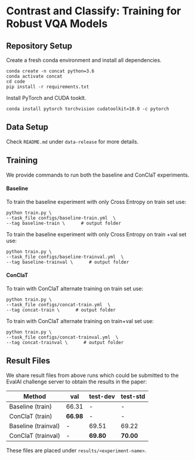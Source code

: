 Contrast and Classify: Training for Robust VQA Models
===================================================

## Repository Setup

Create a fresh conda environment and install all dependencies.

```text
conda create -n concat python=3.6
conda activate concat
cd code
pip install -r requirements.txt
```

Install PyTorch and CUDA tooklt.
```
conda install pytorch torchvision cudatoolkit=10.0 -c pytorch
```

## Data Setup
Check `README.md` under `data-release` for more details.  

## Training
We provide commands to run both the baseline and ConClaT experiments.

#### Baseline

To train the baseline experiment with only Cross Entropy on train set use:
```
python train.py \
--task_file configs/baseline-train.yml  \
--tag baseline-train \      # output folder
```
To train the baseline experiment with only Cross Entropy on train +val set use:
```
python train.py \
--task_file configs/baseline-trainval.yml  \
--tag baseline-trainval \      # output folder
```

#### ConClaT
To train with ConClaT alternate training on train set use:
```
python train.py \
--task_file configs/concat-train.yml  \
--tag concat-train \      # output folder
```
To train with ConClaT alternate training on train+val set use:
```
python train.py \
--task_file configs/concat-trainval.yml  \
--tag concat-trainval \      # output folder
```

## Result Files
We share result files from above runs which could be submitted to the EvalAI challenge server to obtain the results in the paper:
  
  Method  |  val   |  test-dev   |  test-std  |
 ------- | ------ | ------ | ------ |
Baseline (train)  | 66.31 | - | - |
ConClaT (train)  | **66.98** | - | - |
Baseline (trainval)  | - | 69.51 | 69.22 |
ConClaT (trainval)  | - | **69.80** | **70.00** |

These files are placed under `results/<experiment-name>`. 
